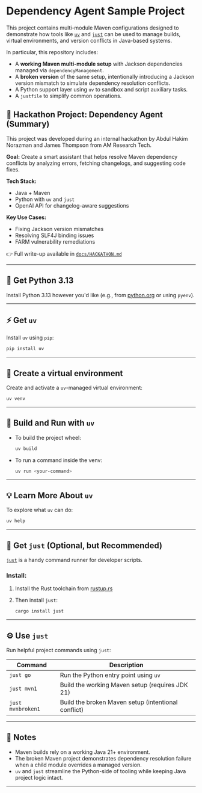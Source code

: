 # Dependency Agent Sample Project

This project contains multi-module Maven configurations designed to demonstrate how tools like [`uv`](https://github.com/astral-sh/uv) and [`just`](https://github.com/casey/just) can be used to manage builds, virtual environments, and version conflicts in Java-based systems.

In particular, this repository includes:

* A **working Maven multi-module setup** with Jackson dependencies managed via `dependencyManagement`.
* A **broken version** of the same setup, intentionally introducing a Jackson version mismatch to simulate dependency resolution conflicts.
* A Python support layer using `uv` to sandbox and script auxiliary tasks.
* A `justfile` to simplify common operations.

## 🚀 Hackathon Project: Dependency Agent (Summary)

This project was developed during an internal hackathon by Abdul Hakim Norazman and James Thompson from AM Research Tech.

**Goal:** Create a smart assistant that helps resolve Maven dependency conflicts by analyzing errors, fetching changelogs, and suggesting code fixes.

**Tech Stack:**
- Java + Maven
- Python with `uv` and `just`
- OpenAI API for changelog-aware suggestions

**Key Use Cases:**
- Fixing Jackson version mismatches
- Resolving SLF4J binding issues
- FARM vulnerability remediations

👉 Full write-up available in [`docs/HACKATHON.md`](docs/HACKATHON.md)


---
## 🐍 Get Python 3.13

Install Python 3.13 however you'd like (e.g., from [python.org](https://www.python.org/downloads/) or using `pyenv`).

---

## ⚡ Get `uv`

Install `uv` using `pip`:

```bash
pip install uv
```

---

## 📆 Create a virtual environment

Create and activate a `uv`-managed virtual environment:

```bash
uv venv
```

---

## 💪 Build and Run with `uv`

* To build the project wheel:

  ```bash
  uv build
  ```

* To run a command inside the venv:

  ```bash
  uv run <your-command>
  ```

---

## 💡 Learn More About `uv`

To explore what `uv` can do:

```bash
uv help
```

---

## 🧾 Get `just` (Optional, but Recommended)

[`just`](https://github.com/casey/just) is a handy command runner for developer scripts.

### Install:

1. Install the Rust toolchain from [rustup.rs](https://rustup.rs/)
2. Then install `just`:

   ```bash
   cargo install just
   ```

---

## ⚙️ Use `just`

Run helpful project commands using `just`:

| Command           | Description                                         |
| ----------------- | --------------------------------------------------- |
| `just go`         | Run the Python entry point using `uv`               |
| `just mvn1`       | Build the working Maven setup (requires JDK 21)     |
| `just mvnbroken1` | Build the broken Maven setup (intentional conflict) |

---

## 🧪 Notes

* Maven builds rely on a working Java 21+ environment.
* The broken Maven project demonstrates dependency resolution failure when a child module overrides a managed version.
* `uv` and `just` streamline the Python-side of tooling while keeping Java project logic intact.

---